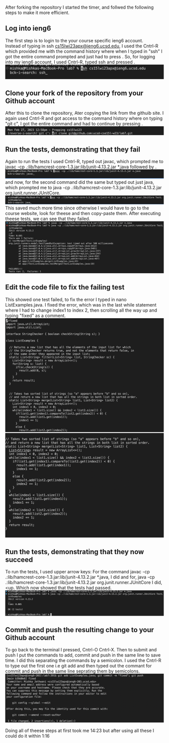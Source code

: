 After forking the repository I started the timer, and follwed the following steps to make it more efficient. <br>
## Log into ieng6

The first step is to login to the your course specific ieng6 account. <br>
Instead of typing in ssh cs15lwi23apx@ieng6.ucsd.edu, I used the Cntrl-R which provided me with the command history where when I typed in "ssh" I got the entire command prompted and just had to press <enter>. 
 So, for logging into my ieng6 account, I used Cntrl-R, typed ssh and pressed <enter>.
  ![Image](one1.png)
  
 ## Clone your fork of the repository from your Github account
 
  After this to clone the repository, Ater copying the link from the githuib site. 
 I again used Cntrl-R and got access to the command history where on typing "git c", I got the entire command and had to continue by pressing  <enter>.
  ![Image](two2.png)
 
 ## Run the tests, demonstrating that they fail
 Again to run the tests I used Cntrl-R, typed out javac, which prompted me to javac -cp .:lib/hamcrest-core-1.3.jar:lib/junit-4.13.2.jar *.java followed by <enter>. 
   ![Image](three3.png)
 and now, for the second command did the same but typed out just java, which prompted me to java -cp .:lib/hamcrest-core-1.3.jar:lib/junit-4.13.2.jar org.junit.runner.JUnitCore.
   ![Image](four4.png)
 This saved much more time since otherwise I would have to go to the course website, look for theese and then copy-paste them.
 After executing theese tests, we can see that they failed.
  ![Image](five5.png)
 
 ## Edit the code file to fix the failing test
   
  This showed one test failed, to fix the error I typed in nano ListExamples.java.
  I fixed the error, which was in the last while statement where I had to change index1 to index 2, then scrolling all the way up and typing "fixed" as a comment. 
 ![Image](six6.png)
  ![Image](seven7.png)
  
 ## Run the tests, demonstrating that they now succeed

   To run the tests, I used upper arrow keys: 
  For the command javac -cp .:lib/hamcrest-core-1.3.jar:lib/junit-4.13.2.jar *.java, I did <up><up><enter>
  and for, java -cp .:lib/hamcrest-core-1.3.jar:lib/junit-4.13.2.jar org.junit.runner.JUnitCore I did,<up<up><up><enter>.
 Which now showed that the tests had passed. 
   ![Image](eight8.png)
 
 ## Commit and push the resulting change to your Github account 
 To go back to the terminal I pressed, Cntrl-O <enter> Cntrl-X. 
 Then to submit and push I put the commands to add, commit and push in the same line to save time. I did this separating the commands by a semicolon. I used the Cntrl-R to type out the first one i.e git add and then typed out the commant for commit and push in the same line seprating them by semicolons.
    ![Image](nine9.png)
 
 Doing all of theese steps at first took me 14:23 but after using all these I could do it within 1:16
 
  
  
  
  
  
  
  











